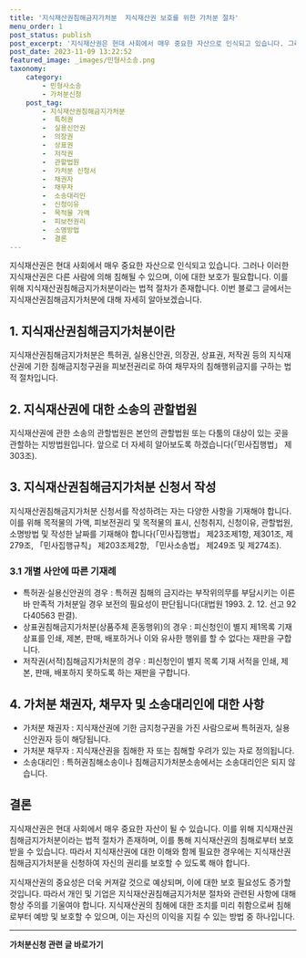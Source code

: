 ```yaml
---
title: '지식재산권침해금지가처분  지식재산권 보호를 위한 가처분 절차'
menu_order: 1
post_status: publish
post_excerpt: '지식재산권은 현대 사회에서 매우 중요한 자산으로 인식되고 있습니다. 그러나 이러한 지식재산권은 다른 사람에 의해 침해될 수 있으며, 이에 대한 보호가 필요합니다. 이를 위해 지식재산권침해금지가처분이라는 법적 절차가 존재합니다. 이번 블로그 글에서는 지식재산권침해금지가처분에 대해 자세히 알아보겠습니다.'
post_date: 2023-11-09 13:22:52
featured_image: _images/민형사소송.png
taxonomy:
    category:
        - 민형사소송
        - 가처분신청
    post_tag:
        - 지식재산권침해금지가처분
        -  특허권
        -  실용신안권
        -  의장권
        -  상표권
        -  저작권
        -  관할법원
        -  가처분 신청서
        -  채권자
        -  채무자
        -  소송대리인
        -  신청이유
        -  목적물 가액
        -  피보전권리
        -  소명방법
        -  결론
---
```



지식재산권은 현대 사회에서 매우 중요한 자산으로 인식되고 있습니다. 그러나 이러한 지식재산권은 다른 사람에 의해 침해될 수 있으며, 이에 대한 보호가 필요합니다. 이를 위해 지식재산권침해금지가처분이라는 법적 절차가 존재합니다. 이번 블로그 글에서는 지식재산권침해금지가처분에 대해 자세히 알아보겠습니다.

## 1. 지식재산권침해금지가처분이란
지식재산권침해금지가처분은 특허권, 실용신안권, 의장권, 상표권, 저작권 등의 지식재산권에 기한 침해금지청구권을 피보전권리로 하여 채무자의 침해행위금지를 구하는 법적 절차입니다.

## 2. 지식재산권에 대한 소송의 관할법원
지식재산권에 관한 소송의 관할법원은 본안의 관할법원 또는 다툼의 대상이 있는 곳을 관할하는 지방법원입니다. 앞으로 더 자세히 알아보도록 하겠습니다(「민사집행법」 제303조).

## 3. 지식재산권침해금지가처분 신청서 작성
지식재산권침해금지가처분 신청서를 작성하려는 자는 다양한 사항을 기재해야 합니다. 이를 위해 목적물의 가액, 피보전권리 및 목적물의 표시, 신청취지, 신청이유, 관할법원, 소명방법 및 작성한 날짜를 기재해야 합니다(「민사집행법」 제23조제1항, 제301조, 제279조, 「민사집행규칙」 제203조제2항, 「민사소송법」 제249조 및 제274조).

### 3.1 개별 사안에 따른 기재례
- 특허권·실용신안권의 경우 : 특허권 침해의 금지라는 부작위의무를 부담시키는 이른바 만족적 가처분일 경우 보전의 필요성이 판단됩니다(대법원 1993. 2. 12. 선고 92다40563 판결).
- 상표권침해금지가처분(상품주체 혼동행위)의 경우 : 피신청인이 별지 제1목록 기재 상표를 인쇄, 제본, 판매, 배포하거나 이와 유사한 행위를 할 수 없다는 재판을 구합니다.
- 저작권(서적)침해금지가처분의 경우 : 피신청인이 별지 목록 기재 서적을 인쇄, 제본, 판매, 배포하지 못하도록 하는 재판을 구합니다.

## 4. 가처분 채권자, 채무자 및 소송대리인에 대한 사항
- 가처분 채권자 : 지식재산권에 기한 금지청구권을 가진 사람으로써 특허권자, 실용신안권자 등이 해당됩니다.
- 가처분 채무자 : 지식재산권을 침해한 자 또는 침해할 우려가 있는 자로 정의됩니다.
- 소송대리인 : 특허권침해소송이나 침해금지가처분소송에서는 소송대리인은 되지 않습니다.

## 결론
지식재산권은 현대 사회에서 매우 중요한 자산이 될 수 있습니다. 이를 위해 지식재산권침해금지가처분이라는 법적 절차가 존재하며, 이를 통해 지식재산권의 침해로부터 보호받을 수 있습니다. 따라서 지식재산권에 대한 이해와 함께 필요한 경우에는 지식재산권침해금지가처분을 신청하여 자신의 권리를 보호할 수 있도록 해야 합니다.

지식재산권의 중요성은 더욱 커져갈 것으로 예상되며, 이에 대한 보호 필요성도 증가할 것입니다. 따라서 개인 및 기업은 지식재산권침해금지가처분 절차와 관련된 사항에 대해 항상 주의를 기울여야 합니다. 지식재산권의 침해에 대한 조치를 미리 취함으로써 침해로부터 예방 및 보호할 수 있으며, 이는 자신의 이익을 지킬 수 있는 방법 중 하나입니다.
<!-- wp:separator -->
<hr class="wp-block-separator has-alpha-channel-opacity"/>
<!-- /wp:separator -->

<!-- wp:group {"backgroundColor":"base","layout":{"type":"constrained"}} -->
<div class="wp-block-group has-base-background-color has-background"><!-- wp:paragraph {"align":"center","fontSize":"medium"} -->
<p class="has-text-align-center has-large-font-size"><strong>가처분신청 관련 글 바로가기</strong></p>
<!-- /wp:paragraph -->


<!-- wp:latest-posts
{"categories":[{"id":14597,"count":19,"description":"","link":"https://uknowlaw.com/category/%ea%b0%80%ec%b2%98%eb%b6%84%ec%8b%a0%ec%b2%ad/","name":"가처분신청","slug":"가처분신청","taxonomy":"category","parent":0,"meta":[],"_links":{"self":[{"href":"https://uknowlaw.com/wp-json/wp/v2/categories/14597"}],"collection":[{"href":"https://uknowlaw.com/wp-json/wp/v2/categories"}],"about":[{"href":"https://uknowlaw.com/wp-json/wp/v2/taxonomies/category"}],"wp:post_type":[{"href":"https://uknowlaw.com/wp-json/wp/v2/posts?categories=14597"}],"curies":[{"name":"wp","href":"https://api.w.org/{rel}","templated":true}]}}],"postsToShow":100,"excerptLength":28,"postLayout":"grid","columns":2,"featuredImageAlign":"left","featuredImageSizeSlug":"large","fontSize":"small"} /--></div>
<!-- /wp:group -->
